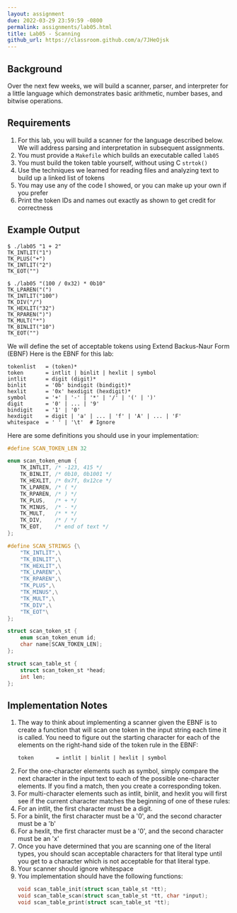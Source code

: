 ```yaml
---
layout: assignment
due: 2022-03-29 23:59:59 -0800
permalink: assignments/lab05.html
title: Lab05 - Scanning
github_url: https://classroom.github.com/a/7JHeOjsk
---
```


## Background

Over the next few weeks, we will build a scanner, parser, and interpreter for a little language which demonstrates basic arithmetic, number bases, and bitwise operations.

## Requirements

1. For this lab, you will build a scanner for the language described below. We will address parsing and interpretation in subsequent assignments.
1. You must provide a `Makefile` which builds an executable called `lab05`
1. You must build the token table yourself, without using C `strtok()`
1. Use the techniques we learned for reading files and analyzing text to build up a linked list of tokens
1. You may use any of the code I showed, or you can make up your own if you prefer
1. Print the token IDs and names out exactly as shown to get credit for correctness

## Example Output

```
$ ./lab05 "1 + 2"
TK_INTLIT("1")
TK_PLUS("+")
TK_INTLIT("2")
TK_EOT("")

$ ./lab05 "(100 / 0x32) * 0b10"
TK_LPAREN("(")
TK_INTLIT("100")
TK_DIV("/")
TK_HEXLIT("32")
TK_RPAREN(")")
TK_MULT("*")
TK_BINLIT("10")
TK_EOT("")
```

We will define the set of acceptable tokens using Extend Backus-Naur Form (EBNF)
Here is the EBNF for this lab:
```
tokenlist   = (token)*
token       = intlit | binlit | hexlit | symbol 
intlit      = digit (digit)*
binlit      = '0b' bindigit (bindigit)*
hexlit      = '0x' hexdigit (hexdigit)*
symbol      = '+' | '-' | '*' | '/' | '(' | ')'
digit       = '0' | ... | '9'
bindigit    = '1' | '0'
hexdigit    = digit | 'a' | ... | 'f' | 'A' | ... | 'F'
whitespace  = ' ' | '\t'  # Ignore
```

Here are some definitions you should use in your implementation:
```c
#define SCAN_TOKEN_LEN 32

enum scan_token_enum {
    TK_INTLIT, /* -123, 415 */
    TK_BINLIT, /* 0b10, 0b1001 */
    TK_HEXLIT, /* 0x7f, 0x12ce */
    TK_LPAREN, /* ( */
    TK_RPAREN, /* ) */
    TK_PLUS,   /* + */
    TK_MINUS,  /* - */
    TK_MULT,   /* * */
    TK_DIV,    /* / */
    TK_EOT,    /* end of text */
};

#define SCAN_STRINGS {\
    "TK_INTLIT",\
    "TK_BINLIT",\
    "TK_HEXLIT",\
    "TK_LPAREN",\
    "TK_RPAREN",\
    "TK_PLUS",\
    "TK_MINUS",\
    "TK_MULT",\
    "TK_DIV",\
    "TK_EOT"\
};

struct scan_token_st {
    enum scan_token_enum id;
    char name[SCAN_TOKEN_LEN];
};

struct scan_table_st {
    struct scan_token_st *head;
    int len;
};
```

## Implementation Notes

1. The way to think about implementing a scanner given the EBNF is to create a function that will scan one token in the input string each time it is called. You need to figure out the starting character for each of the elements on the right-hand side of the token rule in the EBNF:
    ```
    token       = intlit | binlit | hexlit | symbol
    ```
1. For the one-character elements such as symbol, simply compare the next character in the input text to each of the possible one-character elements. If you find a match, then you create a corresponding token.
1. For multi-character elements such as intlit, binlit, and hexlit you will first see if the current character matches the beginning of one of these rules:
1. For an intlit, the first character must be a digit.
1. For a binlit, the first character must be a '0', and the second character must be a 'b'
1. For a hexlit, the first character must be a '0', and the second character must be an 'x'
1. Once you have determined that you are scanning one of the literal types, you should scan acceptable characters for that literal type until you get to a character which is not acceptable for that literal type.
1. Your scanner should ignore whitespace
1. You implementation should have the following functions:
    ```c
    void scan_table_init(struct scan_table_st *tt);
    void scan_table_scan(struct scan_table_st *tt, char *input);
    void scan_table_print(struct scan_table_st *tt);
    ```
